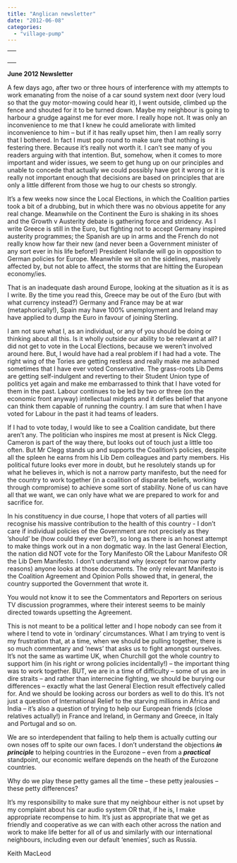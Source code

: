 ```yaml
---
title: "Anglican newsletter"
date: "2012-06-08"
categories: 
  - "village-pump"
---
```


<table width="100%" cellspacing="0" cellpadding="0"><tbody><tr><td><div><div></div>&nbsp;<div></div></div></td></tr></tbody></table>

**June 2012 Newsletter**

A few days ago, after two or three hours of interference with my attempts to work emanating from the noise of a car sound system next door (very loud so that the guy motor-mowing could hear it), I went outside, climbed up the fence and shouted for it to be turned down. Maybe my neighbour is going to harbour a grudge against me for ever more. I really hope not. It was only an inconvenience to me that I knew he could ameliorate with limited inconvenience to him – but if it has really upset him, then I am really sorry that I bothered. In fact I must pop round to make sure that nothing is festering there. Because it’s really not worth it. I can’t see many of you readers arguing with that intention. But, somehow, when it comes to more important and wider issues, we seem to get hung up on our principles and unable to concede that actually we could possibly have got it wrong or it is really not important enough that decisions are based on principles that are only a little different from those we hug to our chests so strongly.

It’s a few weeks now since the Local Elections, in which the Coalition parties took a bit of a drubbing, but in which there was no obvious appetite for any real change. Meanwhile on the Continent the Euro is shaking in its shoes and the Growth v Austerity debate is gathering force and stridency. As I write Greece is still in the Euro, but fighting not to accept Germany inspired austerity programmes; the Spanish are up in arms and the French do not really know how far their new (and never been a Government minister of any sort ever in his life before!) President Hollande will go in opposition to German policies for Europe. Meanwhile we sit on the sidelines, massively affected by, but not able to affect, the storms that are hitting the European economy/ies.

That is an inadequate dash around Europe, looking at the situation as it is as I write. By the time you read this, Greece may be out of the Euro (but with what currency instead?) Germany and France may be at war (metaphorically!), Spain may have 100% unemployment and Ireland may have applied to dump the Euro in favour of joining Sterling.

I am not sure what I, as an individual, or any of you should be doing or thinking about all this. Is it wholly outside our ability to be relevant at all? I did not get to vote in the Local Elections, because we weren’t involved around here. But, I would have had a real problem if I had had a vote. The right wing of the Tories are getting restless and really make me ashamed sometimes that I have ever voted Conservative. The grass-roots Lib Dems are getting self-indulgent and reverting to their Student Union type of politics yet again and make me embarrassed to think that I have voted for them in the past. Labour continues to be led by two or three (on the economic front anyway) intellectual midgets and it defies belief that anyone can think them capable of running the country. I am sure that when I have voted for Labour in the past it had teams of leaders.

If I had to vote today, I would like to see a Coalition candidate, but there aren’t any. The politician who inspires me most at present is Nick Clegg. Cameron is part of the way there, but looks out of touch just a little too often. But Mr Clegg stands up and supports the Coalition’s policies, despite all the spleen he earns from his Lib Dem colleagues and party members. His political future looks ever more in doubt, but he resolutely stands up for what he believes in, which is not a narrow party manifesto, but the need for the country to work together (in a coalition of disparate beliefs, working through compromise) to achieve some sort of stability. None of us can have all that we want, we can only have what we are prepared to work for and sacrifice for.

In his constituency in due course, I hope that voters of all parties will recognise his massive contribution to the health of this country - I don’t care if individual policies of the Government are not precisely as they ’should’ be (how could they ever be?), so long as there is an honest attempt to make things work out in a non dogmatic way. In the last General Election, the nation did NOT vote for the Tory Manifesto OR the Labour Manifesto OR the Lib Dem Manifesto. I don’t understand why (except for narrow party reasons) anyone looks at those documents. The only relevant Manifesto is the Coalition Agreement and Opinion Polls showed that, in general, the country supported the Government that wrote it.

You would not know it to see the Commentators and Reporters on serious TV discussion programmes, where their interest seems to be mainly directed towards upsetting the Agreement.

This is not meant to be a political letter and I hope nobody can see from it where I tend to vote in ‘ordinary’ circumstances. What I am trying to vent is my frustration that, at a time, when we should be pulling together, there is so much commentary and ‘news’ that asks us to fight amongst ourselves. It’s not the same as wartime UK, when Churchill got the whole country to support him (in his right or wrong policies incidentally!) – the important thing was to work together. BUT, we are in a time of difficulty – some of us are in dire straits – and rather than internecine fighting, we should be burying our differences – exactly what the last General Election result effectively called for. And we should be looking across our borders as well to do this. It’s not just a question of International Relief to the starving millions in Africa and India – it’s also a question of trying to help our European friends (close relatives actually!) in France and Ireland, in Germany and Greece, in Italy and Portugal and so on.

We are so interdependent that failing to help them is actually cutting our own noses off to spite our own faces. I don’t understand the objections **_in principle_** to helping countries in the Eurozone – even from a **_practical_** standpoint, our economic welfare depends on the heath of the Eurozone countries.

Why do we play these petty games all the time – these petty jealousies – these petty differences?

It’s my responsibility to make sure that my neighbour either is not upset by my complaint about his car audio system OR that, if he is, I make appropriate recompense to him. It’s just as appropriate that we get as friendly and cooperative as we can with each other across the nation and work to make life better for all of us and similarly with our international neighbours, including even our default ‘enemies’, such as Russia.

Keith MacLeod

